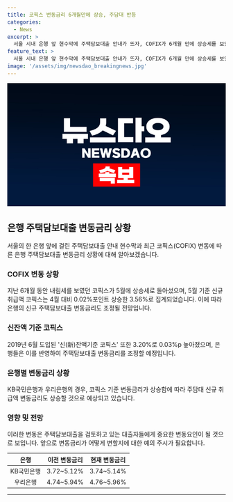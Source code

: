 ```yaml
---
title: 코픽스 변동금리 6개월만에 상승, 주담대 반등
categories:
  - News
excerpt: >
  서울 시내 은행 앞 현수막에 주택담보대출 안내가 뜨자, COFIX가 6개월 만에 상승세를 보였다. 코픽스 상승으로 은행의 주택대출 변동금리 또한 상승했는데, KB국민은행과 우리은행의 주담대 신규취급액 변동금리가 상승했다. 또한 2019년에 도입된 새로운 '신잔액기준 코픽스'도 상승세를 보였다. 이로써 은행들은 새로운 코픽스 금리를 반영하여 주택담보대출 변동금리를 조정할 예정이다.
feature_text: >
  서울 시내 은행 앞 현수막에 주택담보대출 안내가 뜨자, COFIX가 6개월 만에 상승세를 보였다. 코픽스 상승으로 은행의 주택대출 변동금리 또한 상승했는데, KB국민은행과 우리은행의 주담대 신규취급액 변동금리가 상승했다. 또한 2019년에 도입된 새로운 '신잔액기준 코픽스'도 상승세를 보였다. 이로써 은행들은 새로운 코픽스 금리를 반영하여 주택담보대출 변동금리를 조정할 예정이다.
image: '/assets/img/newsdao_breakingnews.jpg'
---
```


<p><img src="/assets/img/newsdao_breakingnews.jpg" alt="koreaapp 속보" /></p>

<h2 data-ke-size="size26">은행 주택담보대출 변동금리 상황</h2>

<p data-ke-size="size16">서울의 한 은행 앞에 걸린 주택담보대출 안내 현수막과 최근 코픽스(COFIX) 변동에 따른 은행 주택담보대출 변동금리 상황에 대해 알아보겠습니다.</p>

<h3>COFIX 변동 상황</h3>

<p data-ke-size="size16">지난 6개월 동안 내림세를 보였던 코픽스가 5월에 상승세로 돌아섰으며, 5월 기준 신규 취급액 코픽스는 4월 대비 0.02%포인트 상승한 3.56%로 집계되었습니다. 이에 따라 은행의 신규 주택담보대출 변동금리도 조정될 전망입니다.</p>

<h3>신잔액 기준 코픽스</h3>

<p data-ke-size="size16">2019년 6월 도입된 '신(新)잔액기준 코픽스' 또한 3.20%로 0.03%p 높아졌으며, 은행들은 이를 반영하여 주택담보대출 변동금리를 조정할 예정입니다.</p>

<h3>은행별 변동금리 상황</h3>

<p data-ke-size="size16">KB국민은행과 우리은행의 경우, 코픽스 기준 변동금리가 상승함에 따라 주담대 신규 취급액 변동금리도 상승할 것으로 예상되고 있습니다.</p>

<h3>영향 및 전망</h3>

<p data-ke-size="size16">이러한 변동은 주택담보대출을 검토하고 있는 대출자들에게 중요한 변동요인이 될 것으로 보입니다. 앞으로 변동금리가 어떻게 변할지에 대한 예의 주시가 필요합니다.</p>

<table>
    <thead>
        <tr>
            <th style="text-align: center;">은행</th>
            <th style="text-align: center;">이전 변동금리</th>
            <th style="text-align: center;">현재 변동금리</th>
        </tr>
    </thead>
    <tbody>
        <tr>
            <td style="text-align: center;">KB국민은행</td>
            <td style="text-align: center;">3.72~5.12%</td>
            <td style="text-align: center;">3.74~5.14%</td>
        </tr>
        <tr>
            <td style="text-align: center;">우리은행</td>
            <td style="text-align: center;">4.74~5.94%</td>
            <td style="text-align: center;">4.76~5.96%</td>
        </tr>
    </tbody>
</table>

<p><hr></p>

